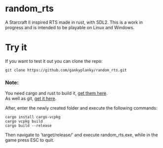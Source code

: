# random_rts
A Starcraft II inspired RTS made in rust, with SDL2. This is a work in progress and is intended to be playable on Linux and Windows.

# Try it
If you want to test it out you can clone the repo:
```
git clone https://github.com/gankyplanky/random_rts.git
```
### Note:
You need cargo and rust to build it, [get them here](https://www.rust-lang.org/tools/install).<br>
As well as git, [get it here](https://git-scm.com/downloads).<br>

After, enter the newly created folder and execute the following commands:
```
cargo install cargo-vcpkg
cargo vcpkg build
cargo build --release
```
Then navigate to 'target/release/' and execute random_rts.exe, while in the game press ESC to quit.
